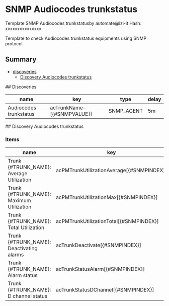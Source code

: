 # SNMP Audiocodes trunkstatus
Template SNMP Audiocodes trunkstatusby automate@izi-it
Hash: xxxxxxxxxxxxxxx

Template to check Audiocodes trunkstatus equipments using SNMP protocol
## Summary
* [discoveries](#discoveries)
  * [Discovery Audiocodes trunkstatus ](#discovery_audiocodes_trunkstatus
)
<a name="discoveries" />
## Discoveries

| name | key | type | delay |
| ------------- |------------- |------------- |------------- |
| Audiocodes trunkstatus | acTrunkName-[{#SNMPVALUE}] | SNMP_AGENT | 5m |

<a name="discovery_audiocodes_trunkstatus" />
## Discovery Audiocodes trunkstatus

### Items

| name | key | type |
| ------------- |------------- |------------- |
| Trunk {#TRUNK_NAME}: Average Utilization | acPMTrunkUtilizationAverage[{#SNMPINDEX}] | SNMP_AGENT |
| Trunk {#TRUNK_NAME}: Maximum Utilization | acPMTrunkUtilizationMax[{#SNMPINDEX}] | SNMP_AGENT |
| Trunk {#TRUNK_NAME}: Total Utilization | acPMTrunkUtilizationTotal[{#SNMPINDEX}] | SNMP_AGENT |
| Trunk {#TRUNK_NAME}: Deactivating alarms | acTrunkDeactivate[{#SNMPINDEX}] | SNMP_AGENT |
| Trunk {#TRUNK_NAME}: Alarm status | acTrunkStatusAlarm[{#SNMPINDEX}] | SNMP_AGENT |
| Trunk {#TRUNK_NAME}: D channel status | acTrunkStatusDChannel[{#SNMPINDEX}] | SNMP_AGENT |
